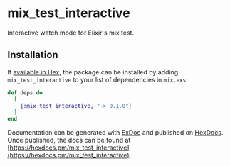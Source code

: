 # mix_test_interactive

Interactive watch mode for Elixir's mix test.

## Installation

If [available in Hex](https://hex.pm/docs/publish), the package can be installed
by adding `mix_test_interactive` to your list of dependencies in `mix.exs`:

```elixir
def deps do
  [
    {:mix_test_interactive, "~> 0.1.0"}
  ]
end
```

Documentation can be generated with [ExDoc](https://github.com/elixir-lang/ex_doc)
and published on [HexDocs](https://hexdocs.pm). Once published, the docs can
be found at [https://hexdocs.pm/mix_test_interactive](https://hexdocs.pm/mix_test_interactive).
